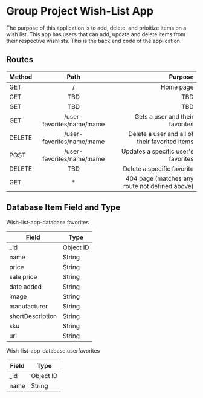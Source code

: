 # Group Project Wish-List App

The purpose of this application is to add, delete, and prioitize items on a wish list.  This app has users that can add, update and delete items from their respective wishlists.  This is the back end code of the application.


## Routes

| Method   | Path                              | Purpose                                                    |
| -------- |:---------------------------------:| ----------------------------------------------------------:|
| GET      |                   /               |   Home page                                                |
| GET      |                TBD       |   TBD                                     |
| GET      |              TBD       |   TBD               |
| GET      |           /user-favorites/name/:name     |   Gets a user and their favorites  |
| DELETE   |              /user-favorites/name/:name       |   Delete a user and all of their favorited items    | 
| POST     |       /user-favorites/name/:name      |   Updates a specific user's favorites                |
| DELETE   | TBD  |   Delete a specific favorite                 |
| GET      |                   *               |   404 page (matches any route not defined above)           |


## Database Item Field and Type

Wish-list-app-database.favorites

| Field            | Type                  | 
| ---------------- |-----------------------| 
| _id              |        Object ID      |   
| name             |         String        |  
| price            |         String        | 
| sale price       |         String        | 
| date added       |         String        |   
| image            |         String        | 
| manufacturer     |         String        | 
| shortDescription |         String        | 
| sku              |         String        | 
| url              |         String        | 



Wish-list-app-database.userfavorites

| Field            | Type                  | 
| ---------------- |-----------------------| 
| _id              |        Object ID      |   
| name             |         String        | 